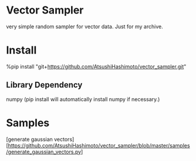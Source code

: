 # Vector Sampler
very simple random sampler for vector data. Just for my archive.

# Install
 %pip install "git+https://github.com/AtsushiHashimoto/vector_sampler.git"
## Library Dependency
 numpy (pip install will automatically install numpy if necessary.)
 
# Samples
 [generate gaussian vectors][https://github.com/AtsushiHashimoto/vector_sampler/blob/master/samples/generate_gaussian_vectors.py]
